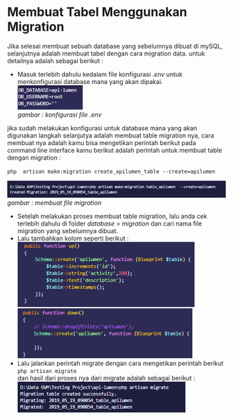 # Membuat Tabel Menggunakan Migration  
Jika selesai membuat sebuah database yang sebelumnya dibuat di mySQL, selanjutnya adalah membuat tabel dengan cara migration data. untuk detailnya adalah sebagai berikut :  
 - Masuk terlebih dahulu kedalam file konfigurasi *.env* untuk menkonfigurasi database mana yang akan dipakai.   
![konfigurasi file .env](./images/config-tbl-migrate.png)  
*gambar : konfigurasi file .env*  

jika sudah melakukan konfigurasi untuk database mana yang akan digunakan langkah selanjutya adalah membuat table migration nya, cara membuat nya adalah kamu bisa mengetikan perintah berikut pada command line interface kamu berikut adalah perintah untuk membuat table dengan migration :  

`php  artisan make:migration create_apilumen_table --create=apilumen`

![membuat file migration](./images/make-migrate-artisan.png)  
*gambar : membuat file migration*  
- Setelah melakukan proses membuat table migration, lalu anda cek terlebih dahulu di folder *database > migration* dan cari nama file migration yang sebelumnya dibuat.  
- Lalu tambahkan kolom seperti berikut :  
![setup coloumn migrate](./images/set-col-migrate.png)  
![setup coloumn migrate](./images/set-col-migrate2.png)  
- Lalu jalankan perintah migrate dengan cara mengetikan perintah berikut  
 `php artisan migrate`  
 dan hasil dari proses nya dari migrate adalah sebagai berikut :  
![running migrate](./images/run-migrate.png)  

